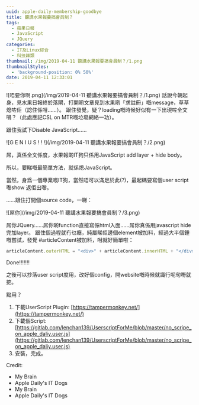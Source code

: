```yaml
---
uuid: apple-daily-membership-goodbye
title: 聽講水果報要搞會員制？
tags:
  - 蘋果日報
  - JavaScript
  - JQuery
categories:
  - IT及Linux綜合
  - 科技雜類
thumbnail: /img/2019-04-11 聽講水果報要搞會員制？/1.png
thumbnailStyles:
  - 'background-position: 0% 50%'
date: 2019-04-11 12:33:01
---
```

![唔要你啊.png](/img/2019-04-11 聽講水果報要搞會員制？/1.png)
話說今朝起身，見水果日報終於落閘，打開啲文章見到水果啲「求註冊」嘅message，草草熄咗佢（諗住係咁……）。
跟住發覺，疑？loading嘅時候好似有一下出現咗全文喎？（此處應記CSL on MTR嘅垃圾網絡一功）。

跟住我試下Disable JavaScript……

![G E N I U S ! ! !](/img/2019-04-11 聽講水果報要搞會員制？/2.png)

屌，真係全文係度，水果報啲IT狗只係用JavaScript add layer + hide body。

所以，要睇嘅最簡單方法，就係熄JavaScript。

當然，身爲一個專業嘅IT狗，當然唔可以滿足於此(?)，最起碼要寫個user script嚟show 返佢出嚟。

……跟住打開個source code，一睇：

![屌你](/img/2019-04-11 聽講水果報要搞會員制？/3.png)

屌你JQuery……屌你啲function直接寫係html入面……屌你真係用javascript hide完加layer。
跟住個過程就冇乜癮，純屬睇佢邊個element被加料，經過大半個鍾嘅嘗試，發覺 #articleContent被加料，咁就好簡單啦：
```javascript
articleContent.outerHTML = "<div>" + articleContent.innerHTML + "</div>"
```

Done!!!!!!!

之後可以抄落user script度用，改好個config，開website嘅時候就識行呢句嘢就掂。

點用？
1. 下載UserScript Plugin: [https://tampermonkey.net/](https://tampermonkey.net/)
2. 下載個Script: [https://gitlab.com/lenchan139/UserscriptForMe/blob/master/no_scripe_on_apple_daliy.user.js](https://gitlab.com/lenchan139/UserscriptForMe/blob/master/no_scripe_on_apple_daliy.user.js)
3. 安裝，完成。

Credit:
- My Brain
- Apple Daily's IT Dogs
- My Brain
- Apple Daily's IT Dogs
